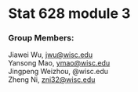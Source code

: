 # Stat 628 module 3 
### Group Members:
Jiawei Wu, jwu@wisc.edu\
Yansong Mao, ymao@wisc.edu\
Jingpeng Weizhou, @wisc.edu\
Zheng Ni, zni32@wisc.edu
